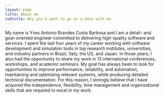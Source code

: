 ```yaml
---
layout: page
title: About me
subtitle: Why you'd want to go on a date with me
---
```


My name is Yves Antonio Brandes Costa Barbosa and I am a detail- and goal-oriented engineer committed to delivering high-quality software and services. I spent the last four years of my career working with software development and simulation tools in top research institutes, universities, and industry partners in Brazil, Italy, the US, and Japan. In those years, I also had the opportunity to share my work in 13 international conferences, workshops, and academic seminars. My goal has always been to look for opportunities to improve performance, reliability, and automation, maintaining and optimizing relevant systems, while producing detailed technical documentation. For this reason, I strongly believe that I have acquired the independence, flexibility, time management and organizational skills that are required to excel in my work.